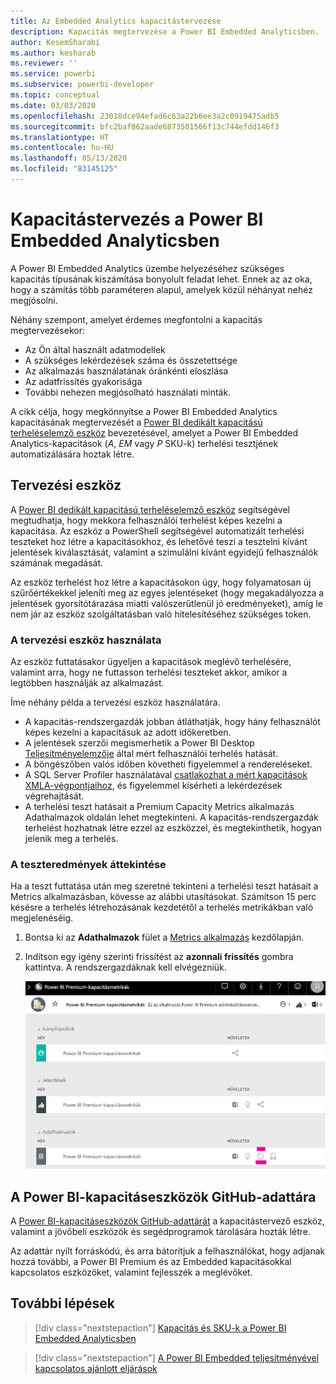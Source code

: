 ```yaml
---
title: Az Embedded Analytics kapacitástervezése
description: Kapacitás megtervezése a Power BI Embedded Analyticsben.
author: KesemSharabi
ms.author: kesharab
ms.reviewer: ''
ms.service: powerbi
ms.subservice: powerbi-developer
ms.topic: conceptual
ms.date: 03/03/2020
ms.openlocfilehash: 23018dce94efad6c63a22b6ee3a2c0919475adb5
ms.sourcegitcommit: bfc2baf862aade6873501566f13c744efdd146f3
ms.translationtype: HT
ms.contentlocale: hu-HU
ms.lasthandoff: 05/13/2020
ms.locfileid: "83145125"
---
```

# <a name="capacity-planning-in-power-bi-embedded-analytics"></a>Kapacitástervezés a Power BI Embedded Analyticsben

A Power BI Embedded Analytics üzembe helyezéséhez szükséges kapacitás típusának kiszámítása bonyolult feladat lehet. Ennek az az oka, hogy a számítás több paraméteren alapul, amelyek közül néhányat nehéz megjósolni.

Néhány szempont, amelyet érdemes megfontolni a kapacitás megtervezésekor:

* Az Ön által használt adatmodellek
* A szükséges lekérdezések száma és összetettsége
* Az alkalmazás használatának óránkénti eloszlása
* Az adatfrissítés gyakorisága
* További nehezen megjósolható használati minták.

A cikk célja, hogy megkönnyítse a Power BI Embedded Analytics kapacitásának megtervezését a [Power BI dedikált kapacitású terheléselemző eszköz](https://github.com/microsoft/PowerBI-Tools-For-Capacities/tree/master/LoadTestingPowerShellTool/) bevezetésével, amelyet a Power BI Embedded Analytics-kapacitások (*A*, *EM* vagy *P* SKU-k) terhelési tesztjének automatizálására hoztak létre.

## <a name="planning-tool"></a>Tervezési eszköz

 A [Power BI dedikált kapacitású terheléselemző eszköz](https://github.com/microsoft/PowerBI-Tools-For-Capacities/tree/master/LoadTestingPowerShellTool/) segítségével megtudhatja, hogy mekkora felhasználói terhelést képes kezelni a kapacitása. Az eszköz a PowerShell segítségével automatizált terhelési teszteket hoz létre a kapacitásokhoz, és lehetővé teszi a tesztelni kívánt jelentések kiválasztását, valamint a szimulálni kívánt egyidejű felhasználók számának megadását.

Az eszköz terhelést hoz létre a kapacitásokon úgy, hogy folyamatosan új szűrőértékekkel jeleníti meg az egyes jelentéseket (hogy megakadályozza a jelentések gyorsítótárazása miatti valószerűtlenül jó eredményeket), amíg le nem jár az eszköz szolgáltatásban való hitelesítéséhez szükséges token.

### <a name="using-the-planning-tool"></a>A tervezési eszköz használata

Az eszköz futtatásakor ügyeljen a kapacitások meglévő terhelésére, valamint arra, hogy ne futtasson terhelési teszteket akkor, amikor a legtöbben használják az alkalmazást.

Íme néhány példa a tervezési eszköz használatára.

* A kapacitás-rendszergazdák jobban átláthatják, hogy hány felhasználót képes kezelni a kapacitásuk az adott időkeretben.
* A jelentések szerzői megismerhetik a Power BI Desktop [Teljesítményelemzője](https://docs.microsoft.com/power-bi/desktop-performance-analyzer) által mért felhasználói terhelés hatását.
* A böngészőben valós időben követheti figyelemmel a rendereléseket.
* A SQL Server Profiler használatával [csatlakozhat a mért kapacitások XMLA-végpontjaihoz](https://powerbi.microsoft.com/blog/power-bi-open-platform-connectivity-with-xmla-endpoints-public-preview/), és figyelemmel kísérheti a lekérdezések végrehajtását.
* A terhelési teszt hatásait a Premium Capacity Metrics alkalmazás Adathalmazok oldalán lehet megtekinteni. A kapacitás-rendszergazdák terhelést hozhatnak létre ezzel az eszközzel, és megtekinthetik, hogyan jelenik meg a terhelés.

### <a name="reviewing-the-test-results"></a>A teszteredmények áttekintése

Ha a teszt futtatása után meg szeretné tekinteni a terhelési teszt hatásait a Metrics alkalmazásban, kövesse az alábbi utasításokat. Számítson 15 perc késésre a terhelés létrehozásának kezdetétől a terhelés metrikákban való megjelenéséig.

1. Bontsa ki az **Adathalmazok** fület a [Metrics alkalmazás](../../admin/service-admin-premium-monitor-capacity.md) kezdőlapján.
2. Indítson egy igény szerinti frissítést az **azonnali frissítés** gombra kattintva. A rendszergazdáknak kell elvégezniük.

    ![Power BI Premium Capacity Metrics](media/embedded-capacity-planning/embedded-capacity-planning.png)

## <a name="power-bi-capacity-tools-github-repository"></a>A Power BI-kapacitáseszközök GitHub-adattára

A [Power BI-kapacitáseszközök GitHub-adattárát](https://github.com/microsoft/PowerBI-Tools-For-Capacities) a kapacitástervező eszköz, valamint a jövőbeli eszközök és segédprogramok tárolására hozták létre.

Az adattár nyílt forráskódú, és arra bátorítjuk a felhasználókat, hogy adjanak hozzá további, a Power BI Premium és az Embedded kapacitásokkal kapcsolatos eszközöket, valamint fejlesszék a meglévőket.

## <a name="next-steps"></a>További lépések

> [!div class="nextstepaction"]
>[Kapacitás és SKU-k a Power BI Embedded Analyticsben](embedded-capacity.md)

> [!div class="nextstepaction"]
>[A Power BI Embedded teljesítményével kapcsolatos ajánlott eljárások](embedded-performance-best-practices.md)